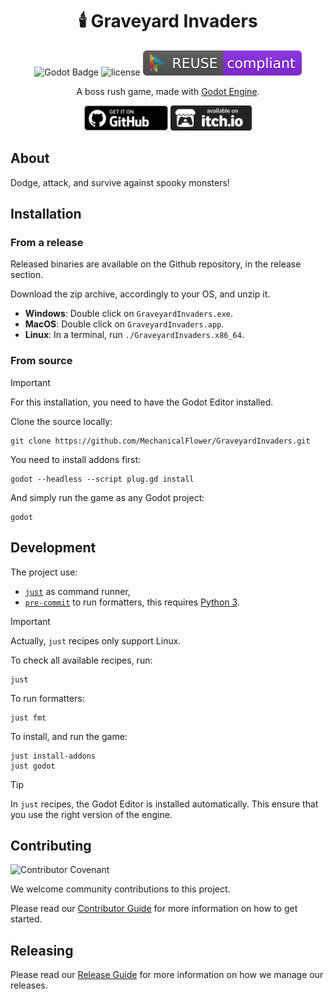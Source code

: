 
<div align="center">

# 🕯️ Graveyard Invaders

![Godot Badge](https://img.shields.io/badge/godot-4.3-blue?logo=Godot-Engine&logoColor=white)
![license](https://img.shields.io/badge/license-MIT-green?logo=open-source-initiative&logoColor=white)
![reuse](./.reuse/REUSE-compliant.svg)

A boss rush game, made with [Godot Engine](https://godotengine.org/).

<a href="https://github.com/mechanicalflower/GraveyardInvaders/releases/" target="_blank"><img src="public/publishing/store/github.webp" alt="Download on Github" height="40px" ></a>
<a href="https://mechanical-flower.itch.io/graveyardinvaders" target="_blank"><img src="public/publishing/store/itchio.webp" alt="Download on itch.io" height="40px" ></a>

</div>

## About

Dodge, attack, and survive against spooky monsters!

## Installation

### From a release

Released binaries are available
on the Github repository, in the release section.

Download the zip archive, accordingly to your OS, and unzip it.

- **Windows**: Double click on `GraveyardInvaders.exe`.
- **MacOS**: Double click on `GraveyardInvaders.app`.
- **Linux**: In a terminal, run `./GraveyardInvaders.x86_64`.

### From source

> [!IMPORTANT]
> For this installation, you need to have
> the Godot Editor installed.

Clone the source locally:
```
git clone https://github.com/MechanicalFlower/GraveyardInvaders.git
```

You need to install addons first:
```
godot --headless --script plug.gd install
```

And simply run the game as any Godot project:
```
godot
```

## Development

The project use:
- [`just`](https://just.systems/man/en/) as command runner,
- [`pre-commit`](https://pre-commit.com/) to run formatters, this requires [Python 3](https://docs.python.org/3/).

> [!IMPORTANT]
> Actually, `just` recipes only support Linux.

To check all available recipes, run:
```
just
```

To run formatters:
```
just fmt
```

To install, and run the game:
```
just install-addons
just godot
```

> [!TIP]
> In `just` recipes, the Godot Editor is installed
> automatically. This ensure that you
> use the right version of the engine.

## Contributing

![Contributor Covenant](https://img.shields.io/badge/Contributor%20Covenant-2.1-4baaaa.svg)

We welcome community contributions to this project.

Please read our [Contributor Guide](CONTRIBUTING.md) for more information on how to get started.

## Releasing

Please read our [Release Guide](RELEASING.md) for more information on how we manage our releases.
